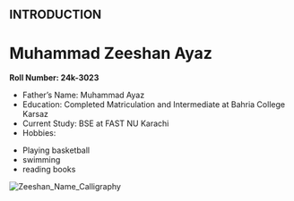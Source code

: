 ## INTRODUCTION
# Muhammad Zeeshan Ayaz
**Roll Number: 24k-3023**
+ Father’s Name: Muhammad Ayaz
+ Education: Completed Matriculation and Intermediate at Bahria College Karsaz
+ Current Study: BSE at FAST NU Karachi
+ Hobbies: 
- Playing basketball
- swimming
- reading books

![Zeeshan_Name_Calligraphy](https://github.com/user-attachments/assets/b4733af0-6a59-47b6-b275-d60fa0698937)
